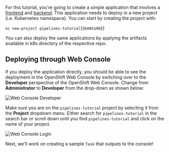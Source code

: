 For this tutorial, you're going to create a simple application that involves a [frontend](https://github.com/openshift/pipelines-vote-ui) and [backend](https://github.com/openshift/pipelines-vote-api). This application needs to deploy in a new project (i.e. Kubernetes namespace). You can start by creating the project with:

`oc new-project pipelines-tutorial`{{execute}}

You can also deploy the same applications by applying the artifacts available in k8s directory of the respective repo.

## Deploying through Web Console

If you deploy the application directly, you should be able to see the deployment in the OpenShift Web Console by switching over to the **Developer** perspective of the OpenShift Web Console. Change from **Administrator** to **Developer** from the drop-down as shown below:

![Web Console Developer](../../assets/middleware/pipelines/web-console-developer.png)

Make sure you are on the `pipelines-tutorial` project by selecting it from the **Project** dropdown menu. Either search for `pipelines-tutorial` in the search bar or scroll down until you find `pipelines-tutorial` and click on the name of your project.

![Web Console Login](../../assets/middleware/pipelines/web-console-project.png)

Next, we'll work on creating a sample `Task` that outputs to the console!
